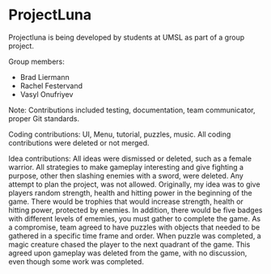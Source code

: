 # ProjectLuna

Projectluna is being developed by students at UMSL as part of a group project.

Group members:
  - Brad Liermann
  - Rachel Festervand
  - Vasyl Onufriyev 
  
  Note: 
  Contributions included testing, documentation, team communicator, proper Git standards. 
  
  Coding contributions: UI, Menu, tutorial, puzzles, music. All coding contributions were deleted or not merged. 
  
  Idea contributions: All ideas were dismissed or deleted, such as a female warrior. All strategies to make gameplay interesting
  and give fighting a purpose, other then slashing enemies with a sword, were deleted. Any attempt to plan the project, was not allowed.     Originally, my idea was to give players random strength, health and hitting power in the beginning of the game. There would be trophies   that would increase strength, health or hitting power, protected by enemies. In addition, there would be five badges with different       levels of ememies, you must gather to complete the game. As a compromise, team agreed to have puzzles with objects that needed to be       gathered in a specific time frame and order. When puzzle was completed, a magic creature chased the player to the next quadrant of the     game. This agreed upon gameplay was deleted from the game, with no discussion, even though some work was completed.  
  
 
  
 
